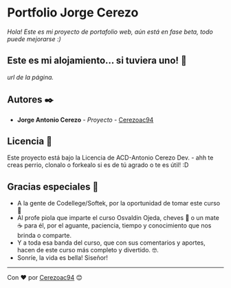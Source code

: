 # Portfolio Jorge Cerezo

_Hola! Este es mi proyecto de portafolio web, aún está en fase beta, todo puede mejorarse :)_


## Este es mi alojamiento... si tuviera uno! 🚀

_url de la página._



## Autores ✒️

* **Jorge Antonio Cerezo** - *Proyecto* - [Cerezoac94](https://github.com/Cerezoac94)


## Licencia 📄

Este proyecto está bajo la Licencia de ACD-Antonio Cerezo Dev. - ahh te creas perrio, clonalo o forkealo si es de tú agrado o te es útil! :D


## Gracias especiales 🎁

* A la gente de Codellege/Softek, por la oportunidad de tomar este curso 📢
* Al profe piola que imparte el curso Osvaldin Ojeda, cheves 🍺 o un mate ☕ para él, por el aguante, paciencia, tiempo y conocimiento que nos brinda o comparte. 
* Y a toda esa banda del curso, que con sus comentarios y aportes, hacen de este curso más completo y divertido. 🤓.
* Sonríe, la vida es bella! Siseñor!


---
 Con ❤️ por [Cerezoac94](https://github.com/Cerezoac94) 😊


